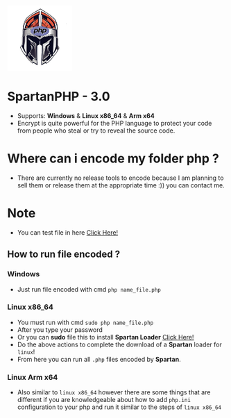 <img src="https://github.com/VennDev/SpartanPHP/blob/main/icon.png" alt="SpartanPHP" height="150" width="150" />

# SpartanPHP - 3.0
- Supports: **Windows** & **Linux x86_64** & **Arm x64**
- Encrypt is quite powerful for the PHP language to protect your code from people who steal or try to reveal the source code.

# Where can i encode my folder php ?
- There are currently no release tools to encode because I am planning to sell them or release them at the appropriate time :)) you can contact me.

# Note
- You can test file in here [Click Here!](https://github.com/VennDev/SpartanPHP/tree/main/installer)
## How to run file encoded ? ##
### Windows ###
- Just run file encoded with cmd `php name_file.php`
### Linux x86_64 ###
- You must run with cmd `sudo php name_file.php`
- After you type your password
- Or you can **sudo** file this to install **Spartan Loader** [Click Here!](https://github.com/VennDev/SpartanPHP/tree/main/installer)
- Do the above actions to complete the download of a **Spartan** loader for `linux`!
- From here you can run all `.php` files encoded by **Spartan**.
### Linux Arm x64 ###
- Also similar to `linux x86_64` however there are some things that are different if you are knowledgeable about how to add `php.ini` configuration to your php and run it similar to the steps of `linux x86_64`
